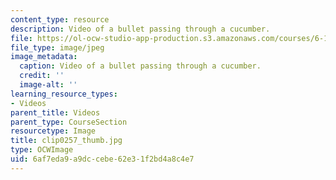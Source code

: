 ```yaml
---
content_type: resource
description: Video of a bullet passing through a cucumber.
file: https://ol-ocw-studio-app-production.s3.amazonaws.com/courses/6-163-strobe-project-laboratory-fall-2005/6af7eda9a9dccebe62e31f2bd4a8c4e7_clip0257_thumb.jpg
file_type: image/jpeg
image_metadata:
  caption: Video of a bullet passing through a cucumber.
  credit: ''
  image-alt: ''
learning_resource_types:
- Videos
parent_title: Videos
parent_type: CourseSection
resourcetype: Image
title: clip0257_thumb.jpg
type: OCWImage
uid: 6af7eda9-a9dc-cebe-62e3-1f2bd4a8c4e7
---
```

